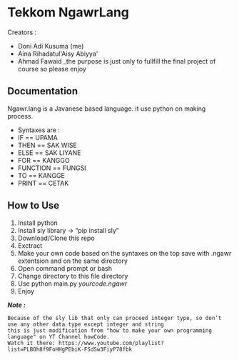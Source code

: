 # Tekkom NgawrLang
Creators :
- Doni Adi Kusuma (me)
- Aina Rihadatul'Aisy Abiyya'
- Ahmad Fawaid
_the purpose is just only to fullfill the final project of course so please enjoy

## Documentation

Ngawr.lang is a Javanese based language. it use python on making process. 
- Syntaxes are :
- IF == UPAMA
- THEN == SAK WISE
- ELSE == SAK LIYANE
- FOR == KANGGO
- FUNCTION == FUNGSI
- TO == KANGGE
- PRINT == CETAK

## How to Use
1. Install python
2. Install sly library → ”pip install sly”
3. Download/Clone this repo
4. Exctract
5. Make your own code based on the syntaxes on the top save with .ngawr extentsion and on the same directory
6. Open command prompt or bash
7. Change directory to this file directory
8. Use python main.py *yourcode.ngawr*
9. Enjoy

**_Note :_**
```
Because of the sly lib that only can proceed integer type, so don’t use any other data type except integer and string
this is just modification from "how to make your own programming language" on YT Channel howCode.
Watch it there: https://www.youtube.com/playlist?list=PLBOh8f9FoHHgPEbiK-FSdSw3FiyP78fbk
```

